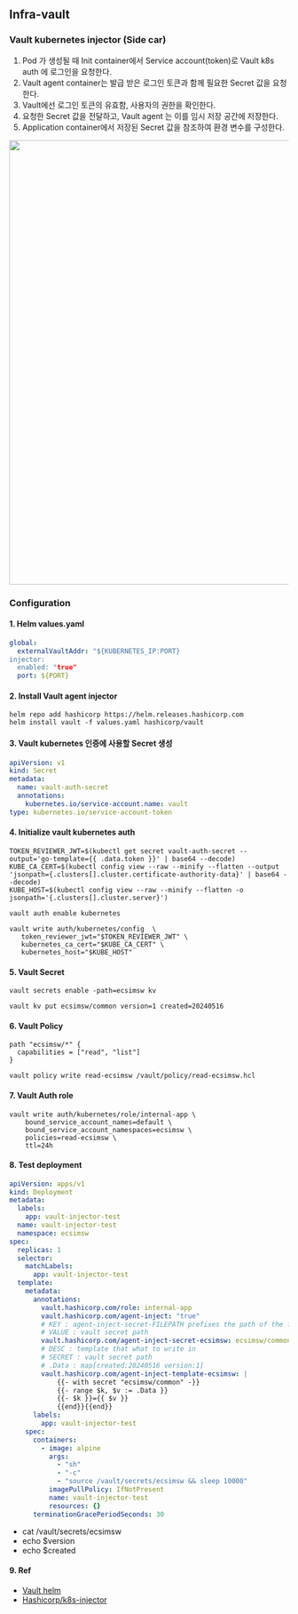 ## Infra-vault

### Vault kubernetes injector (Side car)

1. Pod 가 생성될 때 Init container에서 Service account(token)로 Vault k8s auth 에 로그인을 요청한다.
2. Vault agent container는 발급 받은 로그인 토큰과 함께 필요한 Secret 값을 요청한다.
3. Vault에선 로그인 토큰의 유효함, 사용자의 권한을 확인한다.
4. 요청한 Secret 값을 전달하고, Vault agent 는 이를 임시 저장 공간에 저장한다.
5. Application container에서 저장된 Secret 값을 참조하여 환경 변수를 구성한다.

<img src = "https://github.com/ecsimsw/pic-up/assets/46060746/f311d849-e2a2-4ac7-b007-16c4f447b38b" width="800px">

### Configuration

#### 1. Helm values.yaml
``` yaml
global:
  externalVaultAddr: "${KUBERNETES_IP:PORT}
injector:
  enabled: "true"
  port: ${PORT}
```

#### 2. Install Vault agent injector
```
helm repo add hashicorp https://helm.releases.hashicorp.com
helm install vault -f values.yaml hashicorp/vault
```

#### 3. Vault kubernetes 인증에 사용할 Secret 생성 
``` yaml
apiVersion: v1
kind: Secret
metadata:
  name: vault-auth-secret
  annotations:
    kubernetes.io/service-account.name: vault
type: kubernetes.io/service-account-token
```
#### 4. Initialize vault kubernetes auth
```
TOKEN_REVIEWER_JWT=$(kubectl get secret vault-auth-secret --output='go-template={{ .data.token }}' | base64 --decode)
KUBE_CA_CERT=$(kubectl config view --raw --minify --flatten --output 'jsonpath={.clusters[].cluster.certificate-authority-data}' | base64 --decode)
KUBE_HOST=$(kubectl config view --raw --minify --flatten -o jsonpath='{.clusters[].cluster.server}')
```
```
vault auth enable kubernetes

vault write auth/kubernetes/config  \
   token_reviewer_jwt="$TOKEN_REVIEWER_JWT" \
   kubernetes_ca_cert="$KUBE_CA_CERT" \
   kubernetes_host="$KUBE_HOST"
```
#### 5. Vault Secret
```
vault secrets enable -path=ecsimsw kv

vault kv put ecsimsw/common version=1 created=20240516
```

#### 6. Vault Policy
```
path "ecsimsw/*" {
  capabilities = ["read", "list"]
}
```
```
vault policy write read-ecsimsw /vault/policy/read-ecsimsw.hcl
```
#### 7. Vault Auth role
```
vault write auth/kubernetes/role/internal-app \
    bound_service_account_names=default \
    bound_service_account_namespaces=ecsimsw \
    policies=read-ecsimsw \
    ttl=24h
```
#### 8. Test deployment 
``` yaml
apiVersion: apps/v1
kind: Deployment
metadata:
  labels:
    app: vault-injector-test
  name: vault-injector-test
  namespace: ecsimsw
spec:
  replicas: 1
  selector:
    matchLabels:
      app: vault-injector-test
  template:
    metadata:
      annotations:
        vault.hashicorp.com/role: internal-app
        vault.hashicorp.com/agent-inject: "true"
        # KEY : agent-inject-secret-FILEPATH prefixes the path of the file, /vault/secrets directory.
        # VALUE : vault secret path
        vault.hashicorp.com/agent-inject-secret-ecsimsw: ecsimsw/common
        # DESC : template that what to write in
        # SECRET : vault secret path
        # .Data : map[created:20240516 version:1]
        vault.hashicorp.com/agent-inject-template-ecsimsw: |
            {{- with secret "ecsimsw/common" -}}
            {{- range $k, $v := .Data }}
            {{- $k }}={{ $v }}
            {{end}}{{end}}
      labels:
        app: vault-injector-test
    spec:
      containers:
        - image: alpine
          args:
            - "sh"
            - "-c"
            - "source /vault/secrets/ecsimsw && sleep 10000"
          imagePullPolicy: IfNotPresent
          name: vault-injector-test
          resources: {}
      terminationGracePeriodSeconds: 30
```
- cat /vault/secrets/ecsimsw
- echo $version
- echo $created

#### 9. Ref
- [Vault helm](https://github.com/hashicorp/vault-helm)
- [Hashicorp/k8s-injector](https://developer.hashicorp.com/vault/docs/platform/k8s/injector)
